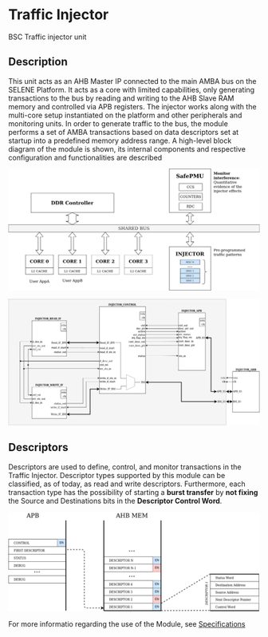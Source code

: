 # Traffic Injector 
BSC Traffic injector unit

## Description
This unit acts as an AHB Master IP connected to the main AMBA bus on the SELENE Platform. It acts as a core with limited capabilities, only generating transactions to the bus by reading and writing to the AHB Slave RAM memory and controlled via APB registers.
The injector works along with the multi-core setup instantiated on the platform and other peripherals and monitoring units.
In order to generate traffic to the bus, the module performs a set of AMBA transactions based on data descriptors set at startup into a predefined memory address range.
A high-level block diagram of the module is shown, its internal components and respective configuration and functionalities are described

![High Level Module](docs/Injector_Specs/img/injector_high_level.png)

![Sub-modules signals](docs/Injector_Specs/img/injector_low_level.png)


## Descriptors
Descriptors are used to define, control, and monitor transactions in the Traffic Injector. Descriptor types supported by this module can be classified, as of today, as read and write descriptors. Furthermore, each transaction type has the possibility of starting a **burst transfer** by **not fixing** the Source and Destinations bits in the **Descriptor Control Word**.

![Descriptors](docs/Injector_Specs/img/descriptors.png)

For more informatio regarding the use of the Module, see [Specifications](docs/Injector_Specs.pdf)

